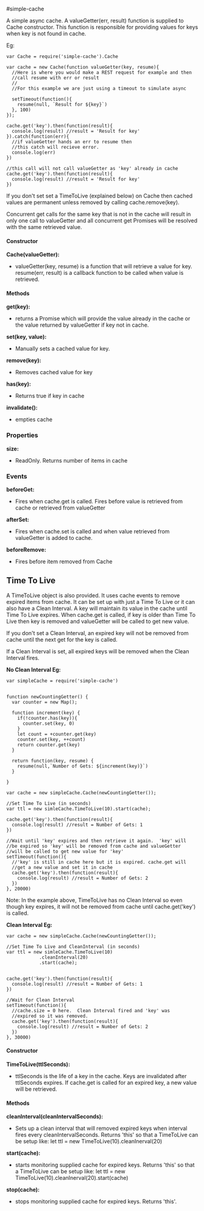 #simple-cache



A simple async cache. A valueGetter(err, result) function is supplied to Cache constructor. This function is responsible for providing values for keys when key is not found in cache.

Eg:


```
var Cache = require('simple-cache').Cache

var cache = new Cache(function valueGetter(key, resume){
  //Here is where you would make a REST request for example and then
  //call resume with err or result
  //
  //For this example we are just using a timeout to simulate async
  
  setTimeout(function(){
    resume(null, `Result for ${key}`)
  }, 100)
});

cache.get('key').then(function(result){
  console.log(result) //result = 'Result for key'
}).catch(function(err){
  //if valueGetter hands an err to resume then 
  //this catch will recieve error.
  console.log(err)
})

//this call will not call valueGetter as 'key' already in cache
cache.get('key').then(function(result){
  console.log(result) //result = 'Result for key'
})

```

If you don't set set a TimeToLive (explained below) on Cache then cached values are permanent unless removed by calling cache.remove(key).

Concurrent get calls for the same key that is not in the cache will result in only one call to valueGetter and all concurrent get Promises will be resolved with the same retrieved value.

#### Constructor

**Cache(valueGetter):** 
* valueGetter(key, resume) is a function that will retrieve a value for key.  resume(err, result) is a callback function to be called when value is retrieved.


#### Methods

**get(key):** 
* returns a Promise which will provide the value already in the cache or the value returned by valueGetter if key not in cache.

**set(key, value):** 
* Manually sets a cached value for key.

**remove(key):** 
* Removes cached value for key

**has(key):** 
* Returns true if key in cache

**invalidate():** 
* empties cache

### Properties
**size:** 
* ReadOnly. Returns number of items in cache

### Events

**beforeGet:** 
* Fires when cache.get is called. Fires before value is retrieved from cache or retrieved from valueGetter

**afterSet:** 
* Fires when cache.set is called and when value retrieved from valueGetter is added to cache.

**beforeRemove:** 
* Fires before item removed from Cache


## Time To Live

A TimeToLive object is also provided.  It uses cache events to remove expired items from cache.  It can be set up with just a Time To Live or it can also have a Clean Interval.  A key will maintain its value in the cache until Time To Live expires. When cache.get is called, if key is older than Time To Live then key is removed and valueGetter will be called to get new value.

If you don't set a Clean Interval, an expired key will not be removed from cache until the next get for the key is called.

If a Clean Interval is set, all expired keys will be removed when the Clean Interval fires.

**No Clean Interval Eg:**


```
var simpleCache = require('simple-cache')


function newCountingGetter() {
  var counter = new Map();

  function increment(key) {
    if(!counter.has(key)){
      counter.set(key, 0)
    }
    let count = +counter.get(key)
    counter.set(key, ++count)
    return counter.get(key)
  }

  return function(key, resume) {
    resume(null,`Number of Gets: ${increment(key)}`)
  }

}

var cache = new simpleCache.Cache(newCountingGetter());

//Set Time To Live (in seconds)
var ttl = new simleCache.TimeToLive(10).start(cache); 

cache.get('key').then(function(result){
  console.log(result) //result = Number of Gets: 1
})

//Wait until 'key' expires and then retrieve it again.  'key' will
//be expired so 'key' will be removed from cache and valueGetter 
//will be called to get new value for 'key'
setTimeout(function(){
  //'key' is still in cache here but it is expired. cache.get will 
  //get a new value and set it in cache
  cache.get('key').then(function(result){
    console.log(result) //result = Number of Gets: 2
  })
}, 20000)

```

Note:  In the example above, TimeToLive has no Clean Interval so even though key expires, it will not be removed from cache until cache.get('key') is called.



**Clean Interval Eg:**

```
var cache = new simpleCache.Cache(newCountingGetter());

//Set Time To Live and CleanInterval (in seconds)
var ttl = new simleCache.TimeToLive(10)
            .cleanInterval(20)
            .start(cache); 


cache.get('key').then(function(result){
  console.log(result) //result = Number of Gets: 1
})

//Wait for Clean Interval
setTimeout(function(){
  //cache.size = 0 here.  Clean Interval fired and 'key' was 
  //expired so it was removed.
  cache.get('key').then(function(result){
    console.log(result) //result = Number of Gets: 2
  })
}, 30000)
```

#### Constructor
**TimeToLive(ttlSeconds):** 
* ttlSeconds is the life of a key in the cache.  Keys are invalidated after ttlSeconds expires. If cache.get is called for an expired key, a new value will be retrieved.

#### Methods
**cleanInterval(cleanIntervalSeconds):** 
* Sets up a clean interval that will removed expired keys when interval fires every cleanIntervalSeconds. Returns 'this' so that a TimeToLive can be setup like: 
let ttl = new TimeToLive(10).cleanInerval(20)

**start(cache):** 
* starts monitoring supplied cache for expired keys. Returns 'this' so that a TimeToLive can be setup like: 
let ttl = new TimeToLive(10).cleanInerval(20).start(cache)

**stop(cache):** 
* stops monitoring supplied cache for expired keys. Returns 'this'.